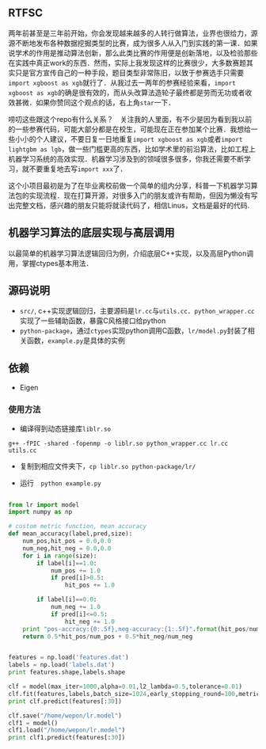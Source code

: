 ## RTFSC

两年前甚至是三年前开始，你会发现越来越多的人转行做算法，业界也很给力，源源不断地发布各种数据挖掘类型的比赛，成为很多人从入门到实践的第一课．如果说学术的作用是推动算法创新，那么此类比赛的作用便是创新落地，以及检验那些在实践中真正work的东西．然而，实际上我发现这样的比赛很少，大多数赛题其实只是官方宣传自己的一种手段，题目类型非常陈旧，以致于参赛选手只需要`import xgboost as xgb`就行了．从我过去一两年的参赛经验来看，`import xgboost as xgb`的确是很有效的，而从头改算法造轮子最终都是劳而无功或者收效甚微．如果你赞同这个观点的话，右上角`star`一下．

唠叨这些跟这个repo有什么关系？　关注我的人里面，有不少是因为看到我以前的一些参赛代码，可能大部分都是在校生，可能现在正在参加某个比赛．我想给一些小小的个人建议，不要日复一日地重复`import xgboost as xgb`或者`import lightgbm as lgb`，做一些门槛更高的东西，比如学术里的前沿算法，比如工程上机器学习系统的高效实现．机器学习涉及到的领域很多很多，你我还需要不断学习，就不要重复地去写`import xxx`了．

这个小项目最初是为了在毕业离校前做一个简单的组内分享，科普一下机器学习算法包的实现流程．现在打算开源，对很多入门的朋友或许有帮助，但因为懒没有写出完整文档，感兴趣的朋友只能将就读代码了，相信Linus，文档是最好的代码.

## 机器学习算法的底层实现与高层调用

以最简单的机器学习算法逻辑回归为例，介绍底层C++实现，以及高层Python调用，掌握ctypes基本用法．

## 源码说明

- `src/`, c++实现逻辑回归，主要源码是`lr.cc`与`utils.cc`．`python_wrapper.cc`实现了一些辅助函数，暴露C风格接口给python
- `python-package`，通过`ctypes`实现python调用C函数，`lr/model.py`封装了相关函数，`example.py`是具体的实例

## 依赖

- Eigen

### 使用方法

- 编译得到动态链接库`liblr.so`

```
g++ -fPIC -shared -fopenmp -o liblr.so python_wrapper.cc lr.cc utils.cc
```

- 复制到相应文件夹下，`cp liblr.so python-package/lr/`

- 运行　`python example.py`

```python

from lr import model
import numpy as np

# custom metric function, mean accuracy
def mean_accuracy(label,pred,size):
    num_pos,hit_pos = 0.0,0.0
    num_neg,hit_neg = 0.0,0.0
    for i in range(size):
        if label[i]==1.0:
            num_pos += 1.0
            if pred[i]>0.5:
                hit_pos += 1.0

        if label[i]==0.0:
            num_neg += 1.0
            if pred[i]<=0.5:
                hit_neg += 1.0
    print "pos-accracy:{0:.5f},neg-accuracy:{1:.5f}".format(hit_pos/num_pos,hit_neg/num_neg)
    return 0.5*hit_pos/num_pos + 0.5*hit_neg/num_neg


features = np.load('features.dat')
labels = np.load('labels.dat')
print features.shape,labels.shape

clf = model(max_iter=1000,alpha=0.01,l2_lambda=0.5,tolerance=0.01)
clf.fit(features,labels,batch_size=1024,early_stopping_round=100,metric=mean_accuracy)
print clf.predict(features[:30])

clf.save("/home/wepon/lr.model")
clf1 = model()
clf1.load("/home/wepon/lr.model")
print clf1.predict(features[:30])

```

